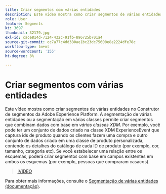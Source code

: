 ```yaml
---
title: Criar segmentos com várias entidades
description: Este vídeo mostra como criar segmentos de várias entidades no Construtor de segmentos da Adobe Experience Platform.  A segmentação de várias entidades ou a segmentação em várias classes permite criar segmentos que combinam dados com base em várias classes XDM.
role: User
feature: Segments
kt: 3697
thumbnail: 32179.jpg
exl-id: cace814d-7124-432c-91fb-896725b701a4
source-git-commit: cc7a77c4dd380ae1bc23dc75608e8e2224dfe78c
workflow-type: tm+mt
source-wordcount: '155'
ht-degree: 3%

---
```


# Criar segmentos com várias entidades

Este vídeo mostra como criar segmentos de várias entidades no Construtor de segmentos da Adobe Experience Platform.  A segmentação de várias entidades ou a segmentação em várias classes permite criar segmentos que combinam dados com base em *várias classes XDM*. Por exemplo, você pode ter um conjunto de dados criado na classe XDM ExperienceEvent que captura ids de produto quando os clientes fazem uma compra e outro conjunto de dados criado em uma classe de produto personalizada, contendo os detalhes do catálogo de cada ID de produto (por exemplo, cor, tamanho, categoria etc). Se você estabelecer uma relação entre os esquemas, poderá criar segmentos com base em campos existentes em ambos os esquemas (por exemplo, pessoas que compraram casacos).

<!--Segment context (segment payload) allows you to provide key contextual details, such as a visitor's abandoned cart contents, in your segment definition so you can send personalized messages.-->

>[!VIDEO](https://video.tv.adobe.com/v/32179?quality=12&learn=on)

Para obter mais informações, consulte o [Segmentação de várias entidades (documentação)](https://experienceleague.adobe.com/docs/experience-platform/segmentation/multi-entity-segmentation.html).
